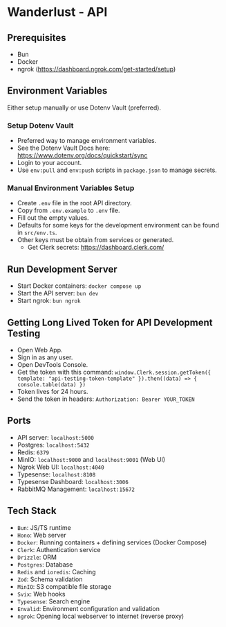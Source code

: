 # Wanderlust - API

## Prerequisites

- Bun
- Docker
- ngrok (https://dashboard.ngrok.com/get-started/setup)

## Environment Variables

Either setup manually or use Dotenv Vault (preferred).

### Setup Dotenv Vault

- Preferred way to manage environment variables.
- See the Dotenv Vault Docs here: https://www.dotenv.org/docs/quickstart/sync
- Login to your account.
- Use `env:pull` and `env:push` scripts in `package.json` to manage secrets.

### Manual Environment Variables Setup

- Create `.env` file in the root API directory.
- Copy from `.env.example` to `.env` file.
- Fill out the empty values.
- Defaults for some keys for the development environment can be found in `src/env.ts`.
- Other keys must be obtain from services or generated.
  - Get Clerk secrets: https://dashboard.clerk.com/

## Run Development Server

- Start Docker containers: `docker compose up`
- Start the API server: `bun dev`
- Start ngrok: `bun ngrok`

## Getting Long Lived Token for API Development Testing

- Open Web App.
- Sign in as any user.
- Open DevTools Console.
- Get the token with this command: `window.Clerk.session.getToken({ template: "api-testing-token-template" }).then((data) => { console.table(data) })`
- Token lives for 24 hours.
- Send the token in headers: `Authorization: Bearer YOUR_TOKEN`

## Ports

- API server: `localhost:5000`
- Postgres: `localhost:5432`
- Redis: `6379`
- MinIO: `localhost:9000` and `localhost:9001` (Web UI)
- Ngrok Web UI: `localhost:4040`
- Typesense: `localhost:8108`
- Typesense Dashboard: `localhost:3006`
- RabbitMQ Management: `localhost:15672`

## Tech Stack

- `Bun`: JS/TS runtime
- `Hono`: Web server
- `Docker`: Running containers + defining services (Docker Compose)
- `Clerk`: Authentication service
- `Drizzle`: ORM
- `Postgres`: Database
- `Redis` and `ioredis`: Caching
- `Zod`: Schema validation
- `MinIO`: S3 compatible file storage
- `Svix`: Web hooks
- `Typesense`: Search engine
- `Envalid`: Environment configuration and validation
- `ngrok`: Opening local webserver to internet (reverse proxy)

